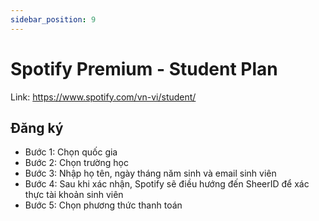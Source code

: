```yaml
---
sidebar_position: 9
---
```


# Spotify Premium - Student Plan

Link: https://www.spotify.com/vn-vi/student/

## Đăng ký

- Bước 1: Chọn quốc gia
- Bước 2: Chọn trường học
- Bước 3: Nhập họ tên, ngày tháng năm sinh và email sinh viên
- Bước 4: Sau khi xác nhận, Spotify sẽ điều hướng đến SheerID để xác thực tài khoản sinh viên
- Bước 5: Chọn phương thức thanh toán